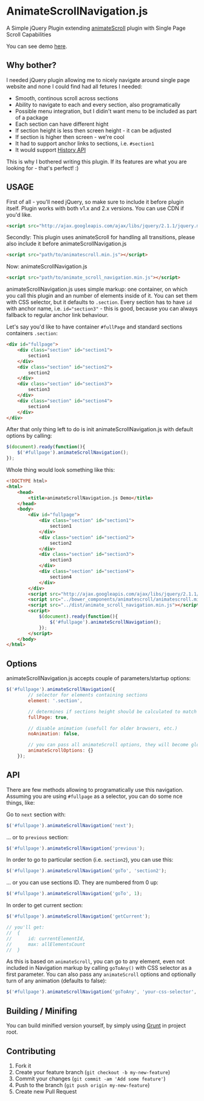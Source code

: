 AnimateScrollNavigation.js
=============

A Simple jQuery Plugin extending [animateScroll](https://github.com/ramswaroop/animatescroll.js) plugin with Single Page Scroll Capabilities

You can see demo [here](http://wasilak.github.io/animateScrollNavigation.js).

Why bother?
-------------------

I needed jQuery plugin allowing me to nicely navigate around single page website and none I could find had all fetures I needed:

* Smooth, continous scroll across sections
* Ability to navigate to each and every section, also programatically
* Possible menu integration, but I didin't want menu to be included as part of a package
* Each section can have different hight
* If section height is less then screen height - it can be adjusted
* If section is higher then screen - we're cool
* It had to support anchor links to sections, i.e. ```#section1```
* It would support [History API](https://developer.mozilla.org/en-US/docs/Web/Guide/API/DOM/Manipulating_the_browser_history)

This is why I bothered writing this plugin. If its features are what you are looking for - that's perfect! :)

USAGE
-------------------

First of all - you'll need jQuery, so make sure to include it before plugin itself. Plugin works with both v1.x and 2.x versions. You can use CDN if you'd like.

```html
<script src="http://ajax.googleapis.com/ajax/libs/jquery/2.1.1/jquery.min.js"></script>
```

Secondly: This plugin uses animateScroll for handling all transitions, please also include it before animateScrollNavigation.js

```html
<script src="path/to/animatescroll.min.js"></script>
```

Now: animateScrollNavigation.js

```html
<script src="path/to/animate_scroll_navigation.min.js"></script>
```

animateScrollNavigation.js uses simple markup: one container, on which you call this plugin and an number of elements inside of it. You can set them with CSS selector, but it defaults to ```.section```. Every section has to have ```id``` with anchor name, i.e. ```id="section3"``` - this is good, because you can always fallback to regular anchor link behaviour.

Let's say you'd like to have container ```#fullPage``` and standard sections containers ```.section```:

```html
<div id="fullpage">
    <div class="section" id="section1">
        section1
    </div>
    <div class="section" id="section2">
        section2
    </div>
    <div class="section" id="section3">
        section3
    </div>
    <div class="section" id="section4">
        section4
    </div>
</div>
```

After that only thing left to do is init animateScrollNavigation.js with default options by calling:

```js
$(document).ready(function(){
    $('#fullpage').animateScrollNavigation();
});
```

Whole thing would look something like this:

```html
<!DOCTYPE html>
<html>
    <head>
        <title>animateScrollNavigation.js Demo</title>
    </head>
    <body>
        <div id="fullpage">
            <div class="section" id="section1">
                section1
            </div>
            <div class="section" id="section2">
                section2
            </div>
            <div class="section" id="section3">
                section3
            </div>
            <div class="section" id="section4">
                section4
            </div>
        </div>
        <script src="http://ajax.googleapis.com/ajax/libs/jquery/2.1.1/jquery.min.js"></script>
        <script src="../bower_components/animatescroll/animatescroll.min.js"></script>
        <script src="../dist/animate_scroll_navigation.min.js"></script>
        <script>
            $(document).ready(function(){
                $('#fullpage').animateScrollNavigation();
            });
        </script>
    </body>
</html>
```

Options
-------------

animateScrollNavigation.js accepts couple of parameters/startup options:

```js
$('#fullpage').animateScrollNavigation({
        // selector for elements containing sections
        element: '.section',

        // determines if sections height should be calculated to match screen height
        fullPage: true,

        // disable animation (usefull for older browsers, etc.)
        noAnimation: false,

        // you can pass all animateScroll options, they will become global for all elements in navigation
        animateScrollOptions: {}
    });
```

API
--------------

There are few methods allowing to programatically use this navigation. Assuming you are using ```#fullpage``` as a selector, you can do some nce things, like:

Go to ```next``` section with:

```js
$('#fullpage').animateScrollNavigation('next');
```
... or to ```previous``` section:

```js
$('#fullpage').animateScrollNavigation('previous');
```

In order to go to particular section (i.e. ```section2```), you can use this:

```js
$('#fullpage').animateScrollNavigation('goTo', 'section2');
```

... or you can use sections ID. They are numbered from 0 up:

```js
$('#fullpage').animateScrollNavigation('goTo', 1);
```

In order to get current section:

```js
$('#fullpage').animateScrollNavigation('getCurrent');

// you'll get:
//  {
//      id: currentElementId,
//      max: allElementsCount
//  }
```

As this is based on ```animateScroll```, you can go to any element, even not included in Navigation markup by calling ```goToAny()``` with CSS selector as a first parameter. You can also pass any ```animateScroll``` options and optionally turn of any animation (defaults to false):

```js
$('#fullpage').animateScrollNavigation('goToAny', 'your-css-selector', animateScrollOptions, noAnimation);
```


Building / Minifing
----------

You can build minified version yourself, by simply using [Grunt](http://gruntjs.com) in project root.

Contributing
--------------

1. Fork it
2. Create your feature branch (`git checkout -b my-new-feature`)
3. Commit your changes (`git commit -am 'Add some feature'`)
4. Push to the branch (`git push origin my-new-feature`)
5. Create new Pull Request
